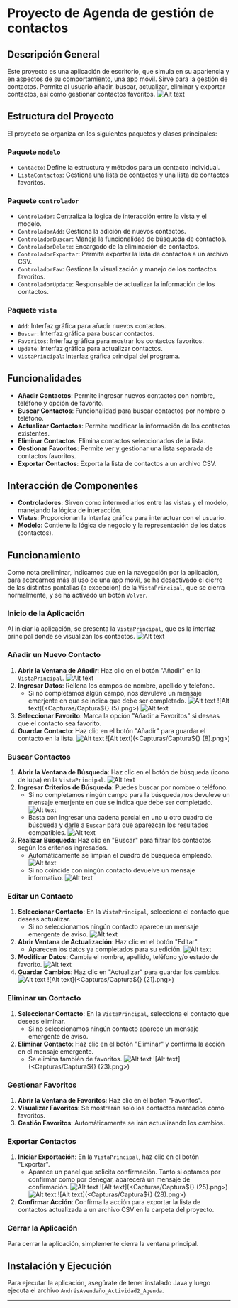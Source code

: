 # Proyecto de Agenda de gestión de contactos

## Descripción General
Este proyecto es una aplicación de escritorio, que simula en su apariencia y en aspectos de su comportamiento, una app móvil. Sirve para la gestión de contactos. Permite al usuario añadir, buscar, actualizar, eliminar y exportar contactos, así como gestionar contactos favoritos.
![Alt text](<Capturas/Captura$%7B%7D.png>)

## Estructura del Proyecto
El proyecto se organiza en los siguientes paquetes y clases principales:

### Paquete `modelo`
- `Contacto`: Define la estructura y métodos para un contacto individual.
- `ListaContactos`: Gestiona una lista de contactos y una lista de contactos favoritos.

### Paquete `controlador`
- `Controlador`: Centraliza la lógica de interacción entre la vista y el modelo.
- `ControladorAdd`: Gestiona la adición de nuevos contactos.
- `ControladorBuscar`: Maneja la funcionalidad de búsqueda de contactos.
- `ControladorDelete`: Encargado de la eliminación de contactos.
- `ControladorExportar`: Permite exportar la lista de contactos a un archivo CSV.
- `ControladorFav`: Gestiona la visualización y manejo de los contactos favoritos.
- `ControladorUpdate`: Responsable de actualizar la información de los contactos.

### Paquete `vista`
- `Add`: Interfaz gráfica para añadir nuevos contactos.
- `Buscar`: Interfaz gráfica para buscar contactos.
- `Favoritos`: Interfaz gráfica para mostrar los contactos favoritos.
- `Update`: Interfaz gráfica para actualizar contactos.
- `VistaPrincipal`: Interfaz gráfica principal del programa.

## Funcionalidades
- **Añadir Contactos**: Permite ingresar nuevos contactos con nombre, teléfono y opción de favorito.
- **Buscar Contactos**: Funcionalidad para buscar contactos por nombre o teléfono.
- **Actualizar Contactos**: Permite modificar la información de los contactos existentes.
- **Eliminar Contactos**: Elimina contactos seleccionados de la lista.
- **Gestionar Favoritos**: Permite ver y gestionar una lista separada de contactos favoritos.
- **Exportar Contactos**: Exporta la lista de contactos a un archivo CSV.

## Interacción de Componentes
- **Controladores**: Sirven como intermediarios entre las vistas y el modelo, manejando la lógica de interacción.
- **Vistas**: Proporcionan la interfaz gráfica para interactuar con el usuario.
- **Modelo**: Contiene la lógica de negocio y la representación de los datos (contactos).

## Funcionamiento

Como nota preliminar, indicamos que en la navegación por la aplicación, para acercarnos más al uso de una app móvil, se ha desactivado el cierre de las distintas pantallas (a excepción) de la `VistaPrincipal`, que se cierra normalmente, y se ha activado un botón `Volver`.

### Inicio de la Aplicación
Al iniciar la aplicación, se presenta la `VistaPrincipal`, que es la interfaz principal donde se visualizan los contactos.
![Alt text](<Capturas/Captura$%7B%7D.png>)
### Añadir un Nuevo Contacto
1. **Abrir la Ventana de Añadir**: Haz clic en el botón "Añadir" en la `VistaPrincipal`.
![Alt text](<Capturas/Captura${} (3).png>)
2. **Ingresar Datos**: Rellena los campos de nombre, apellido y teléfono.
   - Si no completamos algún campo, nos devuleve un mensaje emerjente en que se indica que debe ser completado.
![Alt text](<Capturas/Captura${} (4).png>)  
![Alt text](<Capturas/Captura${} (5).png>)
![Alt text](<Capturas/Captura${} (6).png>)
3. **Seleccionar Favorito**: Marca la opción "Añadir a Favoritos" si deseas que el contacto sea favorito.
4. **Guardar Contacto**: Haz clic en el botón "Añadir" para guardar el contacto en la lista.
![Alt text](<Capturas/Captura${} (7).png>)
![Alt text](<Capturas/Captura${} (8).png>)

### Buscar Contactos
1. **Abrir la Ventana de Búsqueda**: Haz clic en el botón de búsqueda (icono de lupa) en la `VistaPrincipal`.
![Alt text](<Capturas/Captura${} (9).png>)
2. **Ingresar Criterios de Búsqueda**: Puedes buscar por nombre o teléfono.
   - Si no completamos ningún campo para la búsqueda,nos devuleve un mensaje emerjente en que se indica que debe ser completado.
![Alt text](<Capturas/Captura${} (0).png>)
   - Basta con ingresar una cadena parcial en uno u otro cuadro de búsqueda y darle a `Buscar` para que aparezcan los resultados compatibles.
![Alt text](<Capturas/Captura${} (10).png>)
3. **Realizar Búsqueda**: Haz clic en "Buscar" para filtrar los contactos según los criterios ingresados.
   - Automáticamente se limpian el cuadro de búsqueda empleado.
![Alt text](<Capturas/Captura${} (11).png>)
   - Si no coincide con ningún contacto devuelve un mensaje informativo.
![Alt text](<Capturas/Captura${} (16).png>)

### Editar un Contacto
1. **Seleccionar Contacto**: En la `VistaPrincipal`, selecciona el contacto que deseas actualizar.
   - Si no seleccionamos ningún contacto aparece un mensaje emergente de aviso.
![Alt text](<Capturas/Captura${} (17).png>)
2. **Abrir Ventana de Actualización**: Haz clic en el botón "Editar".
   - Aparecen los datos ya completados para su edición.
![Alt text](<Capturas/Captura${} (18).png>)
3. **Modificar Datos**: Cambia el nombre, apellido, teléfono y/o estado de favorito.
![Alt text](<Capturas/Captura${} (19).png>)
4. **Guardar Cambios**: Haz clic en "Actualizar" para guardar los cambios.
![Alt text](<Capturas/Captura${} (20).png>)
![Alt text](<Capturas/Captura${} (21).png>)

### Eliminar un Contacto
1. **Seleccionar Contacto**: En la `VistaPrincipal`, selecciona el contacto que deseas eliminar.
   - Si no seleccionamos ningún contacto aparece un mensaje emergente de aviso.
2. **Eliminar Contacto**: Haz clic en el botón "Eliminar" y confirma la acción en el mensaje emergente.
   - Se elimina también de favoritos.
![Alt text](<Capturas/Captura${} (22).png>)
![Alt text](<Capturas/Captura${} (23).png>)

### Gestionar Favoritos
1. **Abrir la Ventana de Favoritos**: Haz clic en el botón "Favoritos".
2. **Visualizar Favoritos**: Se mostrarán solo los contactos marcados como favoritos.
3. **Gestión Favoritos**: Automáticamente se irán actualizando los cambios.

### Exportar Contactos
1. **Iniciar Exportación**: En la `VistaPrincipal`, haz clic en el botón "Exportar".
   - Aparece un panel que solicita confirmación. Tanto si optamos por confirmar como por denegar, aparecerá un mensaje de confirmación.
![Alt text](<Capturas/Captura${} (24).png>)
![Alt text](<Capturas/Captura${} (25).png>)
![Alt text](<Capturas/Captura${} (26).png>)
![Alt text](<Capturas/Captura${} (28).png>)
2. **Confirmar Acción**: Confirma la acción para exportar la lista de contactos actualizada a un archivo CSV en la carpeta del proyecto.

### Cerrar la Aplicación
Para cerrar la aplicación, simplemente cierra la ventana principal.

## Instalación y Ejecución
Para ejecutar la aplicación, asegúrate de tener instalado Java y luego ejecuta el archivo `AndrésAvendaño_Actividad2_Agenda`.

---
